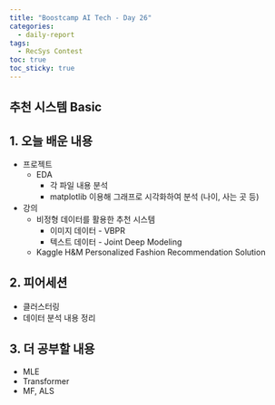 ```yaml
---
title: "Boostcamp AI Tech - Day 26"
categories:
  - daily-report
tags:
  - RecSys Contest
toc: true
toc_sticky: true
---
```


## 추천 시스템 Basic

## 1. 오늘 배운 내용
- 프로젝트
	- EDA
		- 각 파일 내용 분석
		- matplotlib 이용해 그래프로 시각화하여 분석 (나이, 사는 곳 등)
- 강의
	- 비정형 데이터를 활용한 추천 시스템
		- 이미지 데이터 - VBPR
		- 텍스트 데이터 - Joint Deep Modeling
	- Kaggle H&M Personalized Fashion Recommendation Solution


## 2. 피어세션
- 클러스터링
- 데이터 분석 내용 정리

## 3. 더 공부할 내용
- MLE
- Transformer
- MF, ALS